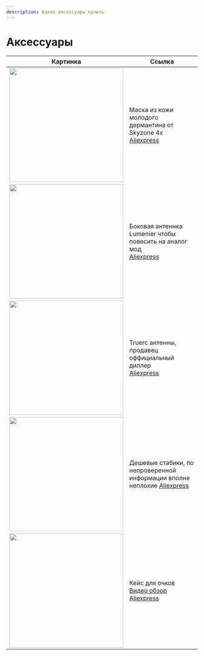 ```yaml
---
description: Какие аксессуары купить
---
```


# Аксессуары

| Картинка | Ссылка |
| --- | --- |
| <img src="https://ae04.alicdn.com/kf/Sde751e76f9724a30a803a1f2d8227bc4X.jpg_640x640.jpg" width="300"> | Маска из кожи молодого дермантина от Skyzone 4x <br> [Aliexpress](https://aliexpress.ru/item/1005004912953438.html) |
| <img src="https://ae04.alicdn.com/kf/Sc5af9d6aabb14f5f9de8549a142a3da5v.jpg_640x640.jpg" width="300"> | Боковая антеннка Lumenier чтобы повесить на аналог мод <br> [Aliexpress](https://aliexpress.ru/item/1005004714491114.html) |
| <img src="https://ae04.alicdn.com/kf/S7f9f57832f154ccaaf04dcefb7bfc2dfG.jpg" width="300"> | Truerc антенны, продавец оффициальный диллер <br> [Aliexpress](https://aliexpress.ru/item/1005005082182995.html) |
| <img src="https://ae04.alicdn.com/kf/He3ffb43008f74d4796182580a238059ck.jpg_640x640.jpg" width="300"> | Дешевые стабики, по непроверенной информации вполне неплохие [Aliexpress](https://aliexpress.ru/item/4000173975427.html)
| <img src="/assets/images/hdzero/case2.jpg" width="300"> | Кейс для очков [Видео обзор](https://t.me/SharkByteFPVru/36224) [Aliexpress](https://aliexpress.ru/item/1005004496740857.html) 
